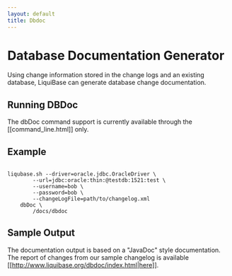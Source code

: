 ```yaml
---
layout: default
title: Dbdoc
---
```


# Database Documentation Generator #

Using change information stored in the change logs and an existing database, LiquiBase can generate database change documentation.

## Running DBDoc ##

The dbDoc command support is currently available through the [[command_line.html]] only.


## Example ##

<code>
liqubase.sh --driver=oracle.jdbc.OracleDriver \
        --url=jdbc:oracle:thin:@testdb:1521:test \
        --username=bob \
        --password=bob \
        --changeLogFile=path/to/changelog.xml
    dbDoc \
        /docs/dbdoc
</code>


## Sample Output ##

The documentation output is based on a "JavaDoc" style documentation. The report of changes from our sample changelog is available [[http://www.liquibase.org/dbdoc/index.html|here]].
